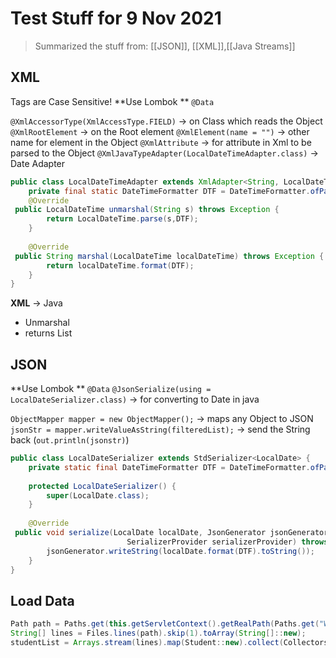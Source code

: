 # Test Stuff for 9 Nov 2021
> Summarized the stuff from:
[[JSON]], [[XML]],[[Java Streams]]

## XML 
Tags are Case Sensitive!
**Use Lombok ** `@Data`

`@XmlAccessorType(XmlAccessType.FIELD)` -> on Class which reads the Object
`@XmlRootElement` -> on the Root element
`@XmlElement(name = "")` -> other name for element in the Object
`@XmlAttribute` -> for attribute in Xml to be parsed to the Object
`@XmlJavaTypeAdapter(LocalDateTimeAdapter.class)` -> Date Adapter

```java
public class LocalDateTimeAdapter extends XmlAdapter<String, LocalDateTime> {  
    private final static DateTimeFormatter DTF = DateTimeFormatter.ofPattern("E, dd MM yyyy hh:mm:ss z");  
    @Override  
 public LocalDateTime unmarshal(String s) throws Exception {  
        return LocalDateTime.parse(s,DTF);  
    }  
  
    @Override  
 public String marshal(LocalDateTime localDateTime) throws Exception {  
        return localDateTime.format(DTF);  
    }  
}
```

**XML** -> Java
+ Unmarshal
+ returns List

## JSON
**Use Lombok ** `@Data`
`@JsonSerialize(using = LocalDateSerializer.class)` -> for converting to Date in java

`ObjectMapper mapper = new ObjectMapper();` -> maps any Object to JSON
`jsonStr = mapper.writeValueAsString(filteredList);` -> send the String back (`out.println(jsonstr)`) 

```java
public class LocalDateSerializer extends StdSerializer<LocalDate> {  
    private static final DateTimeFormatter DTF = DateTimeFormatter.ofPattern("dd-MMM-yyyy", Locale.ENGLISH);  
  
    protected LocalDateSerializer() {  
        super(LocalDate.class);  
    }  
  
    @Override  
 public void serialize(LocalDate localDate, JsonGenerator jsonGenerator,  
                          SerializerProvider serializerProvider) throws IOException {  
        jsonGenerator.writeString(localDate.format(DTF).toString());  
    }  
}
```


## Load Data

```java 
Path path = Paths.get(this.getServletContext().getRealPath(Paths.get("WEB-INF", "classes", "students_2021.csv").toString()));  
String[] lines = Files.lines(path).skip(1).toArray(String[]::new);  
studentList = Arrays.stream(lines).map(Student::new).collect(Collectors.toList());
```